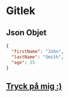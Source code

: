 # Gitlek

## Json Objet
```Json
{
  "firstName": "John",
  "lastName": "Smith",
  "age": 25
}
```

## <a  href="https://www.youtube.com/watch?v=dQw4w9WgXcQ">Tryck på mig :)</a>



